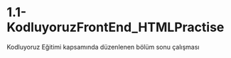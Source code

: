 # 1.1-KodluyoruzFrontEnd_HTMLPractise
Kodluyoruz Eğitimi kapsamında düzenlenen bölüm sonu çalışması
